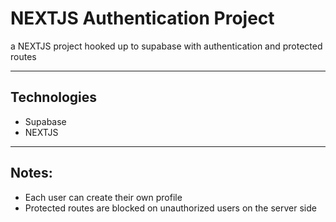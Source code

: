 # NEXTJS Authentication Project
a NEXTJS project hooked up to supabase with authentication and protected routes

---
## Technologies
* Supabase
* NEXTJS

--- 
## Notes:
* Each user can create their own profile
* Protected routes are blocked on unauthorized users on the server side